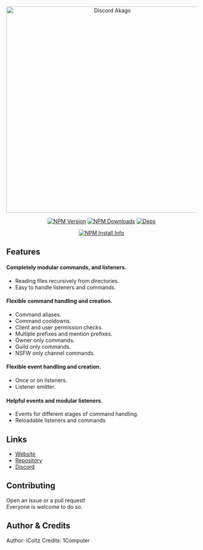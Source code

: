 
<div align="center">
  <br />
  <p>
    <a href="https://discord-akago.github.io"><img src="https://i.imgur.com/ENzIUyF.png" width="546" alt="Discord Akago"/></a>
  </p>
  <p>
    <a href="https://www.npmjs.com/package/discord-js-akago"><img src="https://img.shields.io/npm/v/discord.js-akago.svg" alt="NPM Version" /></a>
    <a href="https://www.npmjs.com/package/discord.js-akago"><img src="https://img.shields.io/npm/dt/discord.js-akago.svg" alt="NPM Downloads" /></a>
    <a href="https://img.shields.io/david/discord-js-akago/discord.js-akago"><img src="https://img.shields.io/david/discord-js-akago/discord.js-akago" alt="Deps" /></a>
  </p>
  <p>
    <a href="https://nodei.co/npm/discord.js-akago/"><img src="https://nodei.co/npm/discord.js-akago.png?downloads=true" alt="NPM Install Info" /></a>
  </p>
</div>

## Features

#### Completely modular commands, and listeners.
  - Reading files recursively from directories.
  - Easy to handle listeners and commands.

#### Flexible command handling and creation.
  - Command aliases.
  - Command cooldowns.
  - Client and user permission checks.
  - Multiple prefixes and mention prefixes.
  - Owner only commands.
  - Guild only commands.
  - NSFW only channel commands.

#### Flexible event handling and creation.
- Once or on listeners.
- Listener emitter.

#### Helpful events and modular listeners.
  - Events for different stages of command handling.
  - Reloadable listeners and commands

## Links
- [Website](https://discord-akago.github.io)
- [Repository](https://github.com/discord-js-akago/discord.js-akago)  
- [Discord](https://discord.gg/arTauDY)  

## Contributing
Open an issue or a pull request!  
Everyone is welcome to do so. 

## Author & Credits
Author: iColtz
Credits: 1Computer